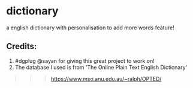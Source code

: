 # dictionary
a english dictionary with personalisation to add more words feature!

Credits:
--------
1. #dgplug @sayan for giving this great project to work on!
2. The database I used is from 'The Online Plain Text English Dictionary'

>>>https://www.mso.anu.edu.au/~ralph/OPTED/
